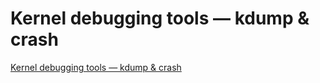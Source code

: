 # Kernel debugging tools — kdump & crash
[Kernel debugging tools — kdump & crash](https://aiwithcloud.com/2022/09/19/kernel_debugging_tools_-_kdump__crash/)